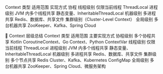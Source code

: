 



Context 类型	适用范围	实现方式
协程
线程级别	仅限当前线程	ThreadLocal
进程级别	JVM 内多个线程共享	静态变量、InheritableThreadLocal
机器级别	多进程共享	Redis、数据库、共享文件
集群级别（Cluster-Level Context）
全局级别	多台机器共享	ZooKeeper、Kafka、Spring Cloud



🚀 Context 层级总结
Context 类型	适用范围	主要实现方式
协程级别	多个协程共享	Kotlin CoroutineContext、Go Context、Python ContextVar
线程级别	仅限当前线程	ThreadLocal
进程级别	JVM 内多个线程共享	静态变量、InheritableThreadLocal
机器级别	多进程共享	Redis、数据库、共享文件
集群级别	多个节点共享	Redis Cluster、Kafka、Kubernetes ConfigMap
全局级别	多台机器共享	ZooKeeper、Spring Cloud、微服务架构
